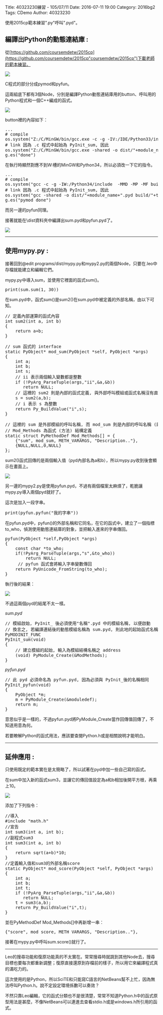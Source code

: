 Title: 40323230練習 - 105/07/11
Date: 2016-07-11 19:00
Category: 2016bg2
Tags: CDemo
Author: 40323230

使用2015cp範本練習".py"呼叫".pyd"。

<!-- PELICAN_END_SUMMARY -->

<h2>編譯出Python的動態連結庫 :</h2>

從[https://github.com/coursemdetw/2015cp](https://github.com/coursemdetw/2015cp"coursemdetw/2015cp")下載老師的範本練習。

![](https://raw.githubusercontent.com/coursemdetw/project_site_files/gh-pages/files/2016spring/g2/Python_solvespace/0710_01.jpg)

C程式的部分分成pymod和pyfun。

這兩組底下都有3個Node，分別是編譯Python動態連結庫用的button、呼叫用的Python程式和一個C++編成的函式。

![](https://raw.githubusercontent.com/coursemdetw/project_site_files/gh-pages/files/2016spring/g2/Python_solvespace/0710_02.jpg)

button裡的內容如下：

<pre class="brush: python">
...
# compile
os.system("Z:/C/MinGW/bin/gcc.exe -c -g -IV:/IDE/Python33/include  -MMD -MP -MF build/"+target_name+".o.d -o build/"+target_name+".o "+filename)
# link 因為 .c 程式中起始為 PyInit_sum, 因此
os.system("Z:/C/MinGW/bin/gcc.exe -shared -o dist/"+module_name+".pyd build/"+target_name+".o V:/IDE/Python33/libs/libpython33.a")
g.es("done")
</pre>

在執行時顯然對應不到W:槽的MinGW和Python34，所以必須改一下它的指令。

<pre class="brush: python">
...
# compile
os.system("gcc -c -g -IW:/Python34/include  -MMD -MP -MF build/"+target_name+".o.d -o build/"+target_name+".o "+filename)
# link 因為 .c 程式中起始為 PyInit_sum, 因此
os.system("gcc -shared -o dist/"+module_name+".pyd build/"+target_name+".o W:/Python34/libs/python34.lib")
g.es("pymod done")
</pre>

而另一邊的pyfun同理。

接著就能在\dist資料夾中編譯出sum.pyd和pyfun.pyd了。

![](https://raw.githubusercontent.com/coursemdetw/project_site_files/gh-pages/files/2016spring/g2/Python_solvespace/0710_03.jpg)

<hr>

<h2>使用mypy.py :</h2>

接著回到@edit programs/dist/mypy.py和mypy2.py的兩個Node，只要在.leo中存檔就能建立和編輯它們。

mypy.py中導入sum，並使用它裡面的函式sum()。

<pre class="brush: python">
print(sum.sum(1, 30))
</pre>

在sum.pyd中，函式sum()是sum2()在sum.pyd中被定義的外部名稱，由以下可知。

<pre class="brush: c">
// 定義內部運算的函式內容
int sum2(int a, int b)
{
    return a+b;
}

// sum 函式的 interface
static PyObject* mod_sum(PyObject *self, PyObject *args)
{
    int a;
    int b;
    int s;
    // ii 表示兩個輸入變數都是整數
    if (!PyArg_ParseTuple(args,"ii",&a,&b))
       return NULL;
    // 這裡的 sum2 則是內部的函式定義, 與外部呼叫模組或函式名稱沒有直接關係
    s = sum2(a,b);
    // i 表示 s 為整數
    return Py_BuildValue("i",s);
}

// 這裡的 sum 是外部模組的呼叫名稱, 而 mod_sum 則是內部的呼叫名稱 (即 interface function)
// Mod_Methods 為函式 (方法) 結構定義
static struct PyMethodDef Mod_Methods[] = {
    {"sum", mod_sum, METH_VARARGS, "Description.."},
    {NULL,NULL,0,NULL}
};
</pre>

sum2()函式回傳的是兩個輸入值（pyd內部名為a和b），所以mypy.py收到後會顯示在畫面上。

![](https://raw.githubusercontent.com/coursemdetw/project_site_files/gh-pages/files/2016spring/g2/Python_solvespace/0710_04.jpg)

另一邊的mypy2.py是使用pyfun.pyd，不過有兩個檔案太麻煩了，乾脆讓mypy.py導入兩個pyd就好了。

這次是加入一段字串。

<pre class="brush: python">
print(pyfun.pyfun("我的字串"))
</pre>

在pyfun.pyd中，pyfun()的外部名稱和它同名，在它的函式中，建立了一個指標to_who，偵測使用動態連結庫的對象，並把輸入進來的字串傳回。

<pre class="brush: c">
pyfun(PyObject *self,PyObject *args)
{
	const char *to_who;
	if(!PyArg_ParseTuple(args,"s",&to_who))
		return NULL;
	 // pyfun 函式會將輸入字串變數傳回
	return PyUnicode_FromString(to_who);
}
</pre>

執行後的結果：

![](https://raw.githubusercontent.com/coursemdetw/project_site_files/gh-pages/files/2016spring/g2/Python_solvespace/0710_05.jpg)

不過這兩個pyd的結尾不太一樣。

*sum.pyd*

<pre class="brush: c">
// 模組啟始, PyInit_ 後必須使用"名稱".pyd 中的模組名稱, 以便啟動
// 換言之, 若編譯連結後的動態模組名稱為 sum.pyd, 則此地的起始函式名稱必須為 PyInit_sum
PyMODINIT_FUNC
PyInit_sum(void)
{
    // 建立模組的起始, 輸入為模組結構名稱之 address
    (void) PyModule_Create(&ModMethods);
}
</pre>

*pyfun.pyd*

<pre class="brush: c">
// 此 pyd 必須命名為 pyfun.pyd, 因為必須與 PyInit_後的名稱相同
PyInit_pyfun(void)
{
	PyObject *m;
	m = PyModule_Create(&moduledef);
	return m;
}
</pre>

意思似乎是一樣的，不過pyfun.pyd將PyModule_Create當作回傳值回傳了，不知道用意為何。

若要瞭解Python的函式用法，應該要查閱Python.h或是相關說明才能明白。

<hr>

<h2>延伸應用 :</h2>

只使用既定的範本實在是太簡略了，所以試著在pyd中加一些自己寫的函式。

在sum中加入新的函式sum3，並讓它的傳回值設定為a和b相加後開平方根，再乘上10。

![](https://raw.githubusercontent.com/coursemdetw/project_site_files/gh-pages/files/2016spring/g2/Python_solvespace/0710_06.jpg)

添加了下列指令：

<pre class="brush: c">
//導入
#include "math.h"
//宣告
int sum3(int a, int b);
//副程式sum3
int sum3(int a, int b)
{
    return sqrt(a+b)*10;
}
//定義輸入值和sum3的外部名稱score
static PyObject* mod_score(PyObject *self, PyObject *args)
{
    int a;
    int b;
    int t;
    if (!PyArg_ParseTuple(args,"ii",&a,&b))
       return NULL;
    t = sum3(a,b);
    return Py_BuildValue("i",t);
}
</pre>

並在PyMethodDef Mod_Methods[]中再新增一串：

<pre class="brush: c">
{"score", mod_score, METH_VARARGS, "Description.."},
</pre>

接著在mypy.py中呼叫sum.score()就行了。

<hr>

Leo的搜尋功能和復原功能真的不太實在。常常搜尋時就跳到其他Node去，搜尋目標也要每次都重新調整；復原直接還原到存檔前的樣子，所以用它來編譯程式真的滿吃力的。

這次使用的是Python，所以SciTE和只能寫C語言的NetBeans幫不上忙，因為無法呼叫Python.h。說不定設定環境係數可以奏效？

不然只靠Leo編輯，它的函式分類也不是很清楚，常常不知道Python.h中的函式原型用法是甚麼，不像NetBeans可以連進去查看stdio.h或是windows.h所引用的函式。